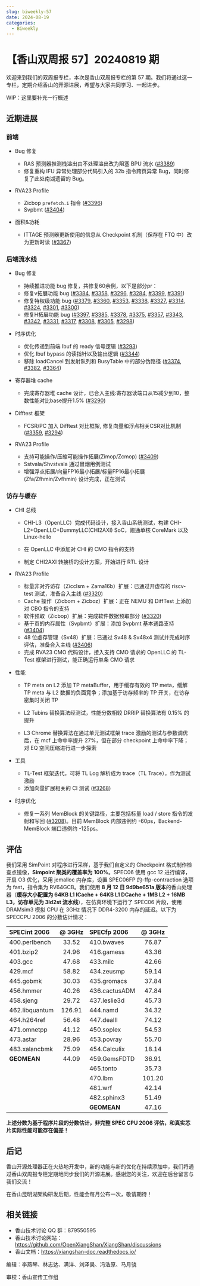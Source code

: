 ```yaml
---
slug: biweekly-57
date: 2024-08-19
categories:
  - Biweekly
---
```

# 【香山双周报 57】20240819 期

欢迎来到我们的双周报专栏，本次是香山双周报专栏的第 57 期。我们将通过这一专栏，定期介绍香山的开源进展，希望与大家共同学习、一起进步。

WIP：这里要补充一行概述

<!-- more -->

## 近期进展

### 前端

- Bug 修复
    - RAS 预测器推测栈溢出由不处理溢出改为阻塞 BPU 流水 ([#3389](https://github.com/OpenXiangShan/XiangShan/pull/3389))
    - 修复重构 IFU 异常处理部分代码引入的 32b 指令跨页异常 Bug，同时修复了此处南湖遗留的 Bug。

- RVA23 Profile
    - Zicbop `prefetch.i` 指令 ([#3396](https://github.com/OpenXiangShan/XiangShan/pull/3396))
    - Svpbmt ([#3404](https://github.com/OpenXiangShan/XiangShan/pull/3404))

- 面积&功耗
    - ITTAGE 预测器更新使用的信息从 Checkpoint 机制（保存在 FTQ 中）改为更新时读 ([#3367](https://github.com/OpenXiangShan/XiangShan/pull/3367))


### 后端流水线

- Bug 修复
    - 持续推进功能 bug 修复，共修复60余例，以下是部分pr：
    - 修复v拓展功能 bug ([#3384](https://github.com/OpenXiangShan/XiangShan/pull/3384), [#3358](https://github.com/OpenXiangShan/XiangShan/pull/3358), [#3296](https://github.com/OpenXiangShan/XiangShan/pull/3296), [#3284](https://github.com/OpenXiangShan/XiangShan/pull/3284), [#3399](https://github.com/OpenXiangShan/XiangShan/pull/3399), [#3391](https://github.com/OpenXiangShan/XiangShan/pull/3391))
    - 修复特权级功能 bug ([#3379](https://github.com/OpenXiangShan/XiangShan/pull/3379), [#3360](https://github.com/OpenXiangShan/XiangShan/pull/3360), [#3353](https://github.com/OpenXiangShan/XiangShan/pull/3353), [#3338](https://github.com/OpenXiangShan/XiangShan/pull/3338), [#3327](https://github.com/OpenXiangShan/XiangShan/pull/3327), [#3314](https://github.com/OpenXiangShan/XiangShan/pull/3314), [#3324](https://github.com/OpenXiangShan/XiangShan/pull/3324), [#3301](https://github.com/OpenXiangShan/XiangShan/pull/3301), [#3300](https://github.com/OpenXiangShan/XiangShan/pull/3300))
    - 修复H拓展功能 bug ([#3397](https://github.com/OpenXiangShan/XiangShan/pull/3397), [#3385](https://github.com/OpenXiangShan/XiangShan/pull/3385), [#3378](https://github.com/OpenXiangShan/XiangShan/pull/3378), [#3375](https://github.com/OpenXiangShan/XiangShan/pull/3375), [#3357](https://github.com/OpenXiangShan/XiangShan/pull/3357), [#3343](https://github.com/OpenXiangShan/XiangShan/pull/3343), [#3342](https://github.com/OpenXiangShan/XiangShan/pull/3342), [#3331](https://github.com/OpenXiangShan/XiangShan/pull/3331), [#3317](https://github.com/OpenXiangShan/XiangShan/pull/3317), [#3308](https://github.com/OpenXiangShan/XiangShan/pull/3308), [#3305](https://github.com/OpenXiangShan/XiangShan/pull/3305), [#3298](https://github.com/OpenXiangShan/XiangShan/pull/3298))

- 时序优化
    - 优化传递到前端 Ibuf 的 ready 信号逻辑 ([#3293](https://github.com/OpenXiangShan/XiangShan/pull/3293))
    - 优化 Ibuf bypass 的读指针以及输出逻辑 ([#3344](https://github.com/OpenXiangShan/XiangShan/pull/3344))
    - 移除 loadCancel 到发射队列和 BusyTable 中的部分伪路径 ([#3374](https://github.com/OpenXiangShan/XiangShan/pull/3374), [#3382](https://github.com/OpenXiangShan/XiangShan/pull/3382), [#3364](https://github.com/OpenXiangShan/XiangShan/pull/3364))

- 寄存器堆 cache
    - 完成寄存器堆 cache 设计，已合入主线:寄存器读端口从15减少到10，整数性能对比base提升1.5% ([#3290](https://github.com/OpenXiangShan/XiangShan/pull/3290))

- Difftest 框架
    - FCSR/PC 加入 Difftest 对比框架, 修复向量和浮点相关CSR对比机制 ([#3359](https://github.com/OpenXiangShan/XiangShan/pull/3359), [#3294](https://github.com/OpenXiangShan/XiangShan/pull/3294))

- RVA23 Profile
    - 支持可能操作/压缩可能操作拓展(Zimop/Zcmop) ([#3409](https://github.com/OpenXiangShan/XiangShan/pull/3409))
    - Sstvala/Shvstvala 通过冒烟用例测试
    - 增强浮点拓展/向量FP16最小拓展/标量FP16最小拓展(Zfa/Zfhmin/Zvfhmin) 设计完成，正在测试
    
### 访存与缓存

- CHI 总线

    - CHI-L3（OpenLLC）完成代码设计，接入香山系统测试，构建 CHI-L2+OpenLLC+DummyLLC(CHI2AXI) SoC，跑通单核 CoreMark 以及 Linux-hello

    - 在 OpenLLC 中添加对 CHI 的 CMO 指令的支持

    - 制定 CHI2AXI 转接桥的设计方案，开始进行 RTL 设计

- RVA23 Profile
    - 标量非对齐访存（Zicclsm + Zama16b）扩展：已通过开虚存的 riscv-test 测试，准备合入主线 ([#3320](https://github.com/OpenXiangShan/XiangShan/pull/3320))
    - Cache 操作（Zicbom + Zicboz）扩展：正在 NEMU 和 DiffTest 上添加对 CBO 指令的支持
    - 软件预取（Zicbop）扩展：完成软件数据预取部分 ([#3320](https://github.com/OpenXiangShan/XiangShan/pull/3320))
    - 基于页的内存属性（Svpbmt）扩展：添加 Svpbmt 基本通路支持 ([#3404](https://github.com/OpenXiangShan/XiangShan/pull/3404))
    - 48 位虚存管理（Sv48）扩展：已通过 Sv48 & Sv48x4 测试并完成时序评估，准备合入主线 ([#3406](https://github.com/OpenXiangShan/XiangShan/pull/3406))
    - 完成 RVA23 CMO 代码设计，接入支持 CMO 请求的 OpenLLC 的 TL-Test 框架进行测试，能正确运行单条 CMO 请求

- 性能
    - TP meta on L2 添加 TP metaBuffer，用于缓存有效的 TP meta，缓解 TP meta 与 L2 数据的负面竞争；添加基于访存频率的 TP 开关，在访存密集时关闭 TP

    - L2 Tubins 替换算法经测试，性能分数相较 DRRIP 替换算法有 0.15% 的提升

    - L3 Chrome 替换算法在通过单元测试框架 trace 激励的测试与参数调优后，在 mcf 上命中率提升 27%，但在部分 checkpoint 上命中率下降；对 EQ 空间压缩进行进一步探索

- 工具
    - TL-Test 框架迭代，可将 TL Log 解析成为 trace（TL Trace），作为测试激励
    - 添加向量扩展相关的 CI 测试 ([#3268](https://github.com/OpenXiangShan/XiangShan/pull/3268))

- 时序优化
    - 修复一系列 MemBlock 的关键路径，主要包括标量 load / store 指令的发射和写回 ([#3208](https://github.com/OpenXiangShan/XiangShan/pull/3208))。目前 MemBlock 内部违例约 -60ps，Backend-MemBlock 端口违例约 -125ps。

## 评估

我们采用 SimPoint 对程序进行采样，基于我们自定义的 Checkpoint 格式制作检查点镜像，**Simpoint 聚类的覆盖率为 100%**。SPEC06 使用 gcc 12 进行编译，开启 O3 优化，采用 jemalloc 内存库，设置 SPEC06FP 的-ffp-contraction 选项为 fast，指令集为 RV64GCB。我们使用 **8 月 12 日 9d9be651a 版本**的香山处理器（**缓存大小配置为 64KB L1 ICache + 64KB L1 DCache + 1MB L2 + 16MB L3，访存单元为 3ld2st 流水线**），在仿真环境下运行了 SPEC06 片段，使用 DRAMsim3 模拟 CPU 在 3GHz 情况下 DDR4-3200 内存的延迟。以下为 SPECCPU 2006 的分数估计情况：

| SPECint 2006      | @ 3GHz | SPECfp 2006       | @ 3GHz |
| :---------------- | :----: | :---------------- | :----: |
| 400.perlbench     | 33.52  | 410.bwaves        | 76.87  |
| 401.bzip2         | 24.96  | 416.gamess        | 43.36  |
| 403.gcc           | 47.68  | 433.milc          | 42.66  |
| 429.mcf           | 58.82  | 434.zeusmp        | 59.14  |
| 445.gobmk         | 30.03  | 435.gromacs       | 37.84  |
| 456.hmmer         | 40.26  | 436.cactusADM     | 47.84  |
| 458.sjeng         | 29.72  | 437.leslie3d      | 45.73  |
| 462.libquantum    | 126.91 | 444.namd          | 34.32  |
| 464.h264ref       | 56.48  | 447.dealII        | 74.12  |
| 471.omnetpp       | 41.12  | 450.soplex        | 54.53  |
| 473.astar         | 28.96  | 453.povray        | 55.70  |
| 483.xalancbmk     | 75.09  | 454.Calculix      | 18.14  |
| **GEOMEAN**       | 44.09  | 459.GemsFDTD      | 36.91  |
|                   |        | 465.tonto         | 35.73  |
|                   |        | 470.lbm           | 101.20 |
|                   |        | 481.wrf           | 42.14  |
|                   |        | 482.sphinx3       | 51.49  |
|                   |        | **GEOMEAN**       | 47.16  |

**上述分数为基于程序片段的分数估计，非完整 SPEC CPU 2006 评估，和真实芯片实际性能可能存在偏差！**

## 后记

香山开源处理器正在火热地开发中，新的功能与新的优化在持续添加中，我们将通过香山双周报专栏定期地同步我们的开源进展。感谢您的关注，欢迎在后台留言与我们交流！

在香山昆明湖架构研发后期，性能会每月公布一次，敬请期待！

## 相关链接

* 香山技术讨论 QQ 群：879550595
* 香山技术讨论网站：https://github.com/OpenXiangShan/XiangShan/discussions
* 香山文档：https://xiangshan-doc.readthedocs.io/

编辑：李燕琴、林志达、满洋、刘泽昊、冯浩原、马月骁

审校：香山宣传工作组
